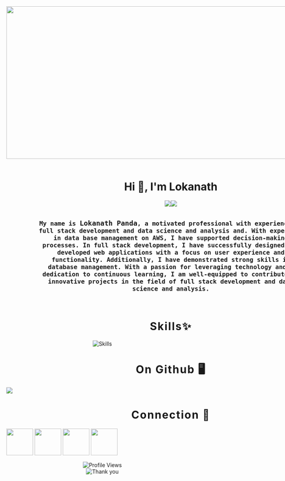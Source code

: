 <div style="width:90vw;display:flex;justify-content:center; ">
    <img src="https://user-images.githubusercontent.com/74038190/225813708-98b745f2-7d22-48cf-9150-083f1b00d6c9.gif" width="1000" height="400">
</div>

<br>
<h1 style="width: 90vw;text-align: center;">Hi 👋, I'm Lokanath</h1>

<div style="width: 90vw; display:flex; justify-content:center;">
    <img src="https://readme-typing-svg.demolab.com?font=Fira+Code&duration=1&pause=1000&width=100&size=25&height=30&repeat=false&vCenter=true&lines=I+am+a" style="height:auto;text-align:center;"></img>
    <img src="https://readme-typing-svg.demolab.com?font=Fira+Code&duration=2000&pause=500&vCenter=true&size=25&width=150&height=30&lines=Programmer;Developer;Designer;" style="height:auto;text-align:center;"></img>
</div>
<br>

<div style="width:90vw;display:flex;justify-content:center;align-items:center;position:relative;">
<p style="text-align: center;padding-left: 20px;padding-right: 20px;max-width:700px; font-family: 'Fira Code', monospace; font-weight: 600; font-size:16px">
My name is <span style="font-size:18px">Lokanath Panda</span>, a motivated professional with experience in full stack development and data science and analysis and. With expertise in data base management on AWS, I have supported decision-making processes. In full stack development, I have successfully designed and developed web applications with a focus on user experience and functionality. Additionally, I have demonstrated strong skills in database management. With a passion for leveraging technology and a dedication to continuous learning, I am well-equipped to contribute to innovative projects in the field of full stack development and data science and analysis.

</p>
</div>
<br>
<h1 style="width: 90vw;text-align: center; letter-spacing:2px">Skills✨</h1>

<div align="center">
    <img src="https://skillicons.dev/icons?i=js,react,nextjs,ts,tailwind,redux,nodejs,express,spring,aws,git,linux,docker,mongodb,dynamodb,postgresql,figma,python,java" alt="Skills" />
</div>

<h1 style="width: 90vw;text-align: center; letter-spacing:2px">On Github 🖥️</h1>
<p align="left">
  <img src="https://github-readme-streak-stats.herokuapp.com/?user=iamlokanath&theme=midnight-purple"/>
<br />
</p>

<h1 style="width: 90vw;text-align: center; letter-spacing:2px">Connection 📡</h1>
<p align="left">

<a href="https://linkedin.com/in/lokanath-panda-642193238/"><img src="https://user-images.githubusercontent.com/74038190/235294012-0a55e343-37ad-4b0f-924f-c8431d9d2483.gif" width="70" target="_blank"></a>
<a href="https://twitter.com/lokanat48464605"><img src="https://user-images.githubusercontent.com/74038190/235294011-b8074c31-9097-4a65-a594-4151b58743a8.gif" width="70" target="_blank"></a>
<a href="https://instagram.com/lokanathpanda7"><img src="https://user-images.githubusercontent.com/74038190/235294013-a33e5c43-a01c-43f6-b44d-a406d8b4ab75.gif" width="70" target="_blank"></a>
<a href="https://www.facebook.com/profile.php?id=100071480734923"><img src="https://user-images.githubusercontent.com/74038190/235294010-ec412ef5-e3da-4efa-b1d4-0ab4d4638755.gif" width="70" target="_blank"> </a>

 <div align="center">
    <img src="https://komarev.com/ghpvc/?username=iamlokanath&label=Profile%20Views&color=0e75b6&style=flat" alt="Profile Views" />
</div>
<div align="center">
    <img src="https://readme-typing-svg.demolab.com?font=Fira+Code&weight=500&size=20&duration=4000&pause=1000&color=7C3EED&center=true&vCenter=true&random=false&width=600&height=50&lines=Thanks+for+visiting!+%F0%9F%98%8A" alt="Thank you" />
</div>
 
</div>
</div>